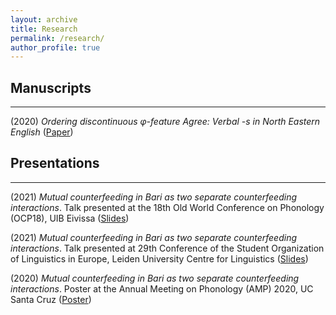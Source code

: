 ```yaml
---
layout: archive
title: Research
permalink: /research/
author_profile: true
---
```


## Manuscripts
---
(2020) *Ordering discontinuous &phi;-feature Agree: Verbal -s in North Eastern English* ([Paper](https://robertfritzsche.github.io/robertfritzsche.github.io/files/fritzsche-vbls-oct2020.pdf))

## Presentations
---
(2021) *Mutual counterfeeding in Bari as two separate counterfeeding interactions*. Talk presented at the 18th Old World Conference on Phonology (OCP18), UIB Eivissa ([Slides](https://robertfritzsche.github.io/robertfritzsche.github.io/files/fritzsche-mcf-slides.pdf))

(2021) *Mutual counterfeeding in Bari as two separate counterfeeding interactions*. Talk presented at 29th Conference of the Student Organization of Linguistics in Europe, Leiden University Centre for Linguistics ([Slides](https://robertfritzsche.github.io/robertfritzsche.github.io/files/fritzsche-mcf-slides.pdf))

(2020) *Mutual counterfeeding in Bari as two separate counterfeeding interactions*. Poster at the Annual Meeting on Phonology (AMP) 2020, UC Santa Cruz ([Poster](https://robertfritzsche.github.io/robertfritzsche.github.io/files/fritzsche-mcf-amp2020.pdf))
